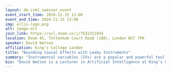 ```yaml
---
layout: dm_csml_seminar_event
event_start_time: 2024-11-15 12:00
event_end_time: 2024-11-15 13:00
img: ellis-logo.png
alt: image-alt
join_link: https://ucl.zoom.us/j/7532311934
location: Room 05, Tottenham Court Road (188), London W1T 7PH
speaker: David Watson
affiliation: King's College London
title: "Bounding Causal Effects with Leaky Instruments"
summary: "Instrumental variables (IVs) are a popular and powerful tool for estimating causal effects in the presence of unobserved confounding. However, classical approaches rely on strong assumptions such as the exclusion criterion, which states that instrumental effects must be entirely mediated by treatments. This assumption often fails in practice. When IV methods are improperly applied to data that do not meet the exclusion criterion, estimated causal effects may be badly biased. In this work, we propose a novel solution that provides partial identification in linear systems given a set of leaky instruments, which are allowed to violate the exclusion criterion to some limited degree. We derive a convex optimization objective that provides provably sharp bounds on the average treatment effect under some common forms of information leakage, and implement inference procedures to quantify the uncertainty of resulting estimates. We demonstrate our method in a set of experiments with simulated data, where it performs favorably against the state of the art. An accompanying R package, leakyIV, is available from CRAN."
bio: "David Watson is a Lecturer in Artificial Intelligence at King’s College London’s Department of Informatics. His primary research interests include machine learning, philosophy of science, and computational biology. Previously, he was a Postdoctoral Research Fellow in the Department of Statistical Science at University College London, where he developed methods for causal discovery and inference in collaboration with Prof. Ricardo Silva’s group. Before that, he earned his doctorate from the University of Oxford, studying algorithmic fairness and explainability under the supervision of Prof. Luciano Floridi. He is an Associate Editor at Minds & Machines, a Visiting Research Fellow at Meta’s Central Applied Science unit, and an occasional contributor to The Economist."
---
```

